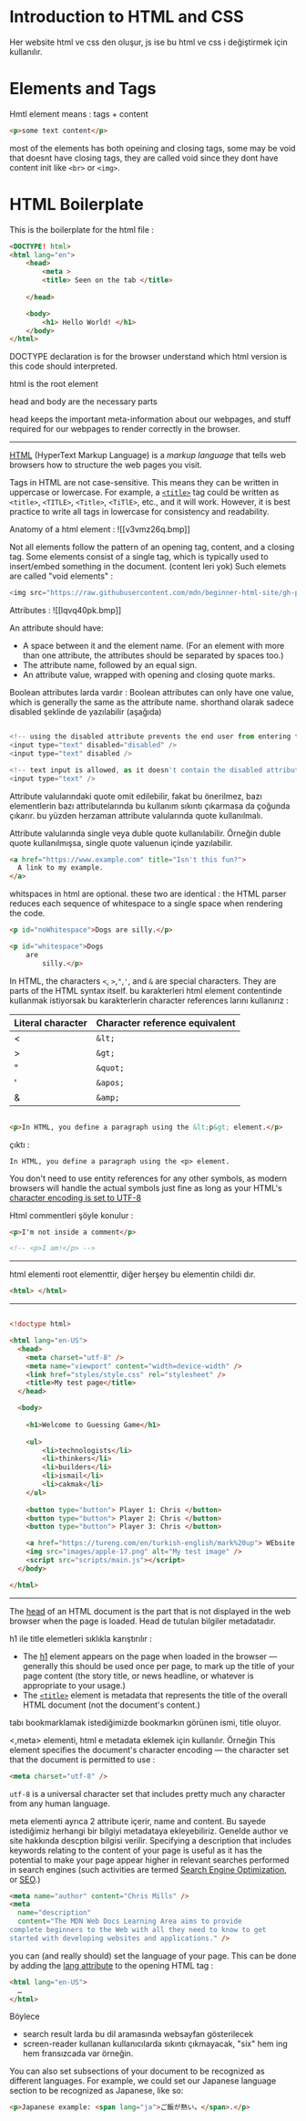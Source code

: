 
# Introduction to HTML and CSS
Her website html ve css den oluşur, js ise bu html ve css i değiştirmek için kullanılır.

# Elements and Tags 

Hmtl element means : tags + content

```html
<p>some text content</p>
```
most of the elements has both opeining and closing tags, some may be void that doesnt have closing tags,
they are called void since they dont have content init like `<br>` or `<img>`. 


# HTML Boilerplate 

This is the boilerplate for the html file :
```html
<DOCTYPE! html>
<html lang="en">
    <head>
        <meta >
        <title> Seen on the tab </title>
    
    </head>

    <body>
        <h1> Hello World! </h1>
    </body>
</html>
```

DOCTYPE declaration is for the browser understand which html version is this code should interpreted.

html is the root element

head and body are the necessary parts

head keeps the important meta-information about our webpages, and stuff required for our webpages to render correctly in the browser. 



---
[HTML](https://developer.mozilla.org/en-US/docs/Glossary/HTML) (HyperText Markup Language) is a _markup language_ that tells web browsers how to structure the web pages you visit.


Tags in HTML are not case-sensitive. This means they can be written in uppercase or lowercase. For example, a [`<title>`](https://developer.mozilla.org/en-US/docs/Web/HTML/Element/title) tag could be written as `<title>`, `<TITLE>`, `<Title>`, `<TiTlE>`, etc., and it will work. However, it is best practice to write all tags in lowercase for consistency and readability.

Anatomy of a html element :
![[v3vmz26q.bmp]]



Not all elements follow the pattern of an opening tag, content, and a closing tag. Some elements consist of a single tag, which is typically used to insert/embed something in the document. (content leri yok) Such elemets are called "void elements" : 

```js
<img src="https://raw.githubusercontent.com/mdn/beginner-html-site/gh-pages/images/firefox-icon.png" alt="Firefox icon" />
```



Attributes :
![[lqvq40pk.bmp]]

An attribute should have:

- A space between it and the element name. (For an element with more than one attribute, the attributes should be separated by spaces too.)
- The attribute name, followed by an equal sign.
- An attribute value, wrapped with opening and closing quote marks.


Boolean attributes larda vardır :
Boolean attributes can only have one value, which is generally the same as the attribute name. shorthand olarak sadece disabled şeklinde de yazılabilir (aşağıda)
```js

<!-- using the disabled attribute prevents the end user from entering text into the input box -->
<input type="text" disabled="disabled" />
<input type="text" disabled />

<!-- text input is allowed, as it doesn't contain the disabled attribute -->
<input type="text" />
```


Attribute valularındaki quote omit edilebilir, fakat bu önerilmez, bazı elementlerin bazı attributelarında bu kullanım sıkıntı çıkarmasa da çoğunda çıkarır. bu yüzden herzaman attribute valularında quote kullanılmalı.

Attribute valularında single veya duble quote kullanılabilir. Örneğin duble quote kullanılmışsa, single quote valuenun içinde yazılabilir.
```html
<a href="https://www.example.com" title="Isn't this fun?">
  A link to my example.
</a>
```


whitspaces in html are optional. these two are identical :
the HTML parser reduces each sequence of whitespace to a single space when rendering the code.
```html
<p id="noWhitespace">Dogs are silly.</p>

<p id="whitespace">Dogs
    are
        silly.</p>
```



In HTML, the characters `<`, `>`,`"`,`'`, and `&` are special characters. They are parts of the HTML syntax itself. bu karakterleri html element contentinde kullanmak istiyorsak bu karakterlerin character references larını kullanırız  :

|Literal character|Character reference equivalent|
|---|---|
|<|`&lt;`|
|>|`&gt;`|
|"|`&quot;`|
|'|`&apos;`|
|&|`&amp;`|
```html

<p>In HTML, you define a paragraph using the &lt;p&gt; element.</p>

```
çıktı : 
```
In HTML, you define a paragraph using the <p> element.
```


You don't need to use entity references for any other symbols, as modern browsers will handle the actual symbols just fine as long as your HTML's [character encoding is set to UTF-8](https://developer.mozilla.org/en-US/docs/Learn/HTML/Introduction_to_HTML/The_head_metadata_in_HTML#specifying_your_documents_character_encoding)


Html commentleri şöyle konulur :
```html
<p>I'm not inside a comment</p>

<!-- <p>I am!</p> -->
```

---

html elementi root elementtir, diğer herşey bu elementin childi dır.
```html
<html> </html>
```
----

```html

<!doctype html>

<html lang="en-US">
  <head>
    <meta charset="utf-8" />
    <meta name="viewport" content="width=device-width" />
    <link href="styles/style.css" rel="stylesheet" />
    <title>My test page</title>
  </head>

  <body>
  
    <h1>Welcome to Guessing Game</h1> 
    
    <ul>
        <li>technologists</li>
        <li>thinkers</li>
        <li>builders</li>
        <li>ismail</li>
        <li>cakmak</li>
    </ul>
    
    <button type="button"> Player 1: Chris </button>
    <button type="button"> Player 2: Chris </button>
    <button type="button"> Player 3: Chris </button>

    <a href="https://tureng.com/en/turkish-english/mark%20up"> WEbsite of Building</a>
    <img src="images/apple-17.png" alt="My test image" />
    <script src="scripts/main.js"></script>
  </body>

</html>
```



---


The [head](https://developer.mozilla.org/en-US/docs/Glossary/Head) of an HTML document is the part that is not displayed in the web browser when the page is loaded. Head de tutulan bilgiler metadatadır.

h1 ile title elemetleri sıklıkla karıştırılır : 
- The [h1](https://developer.mozilla.org/en-US/docs/Web/HTML/Element/Heading_Elements) element appears on the page when loaded in the browser — generally this should be used once per page, to mark up the title of your page content (the story title, or news headline, or whatever is appropriate to your usage.)
- The [`<title>`](https://developer.mozilla.org/en-US/docs/Web/HTML/Element/title) element is metadata that represents the title of the overall HTML document (not the document's content.)

tabı bookmarklamak istediğimizde bookmarkın görünen ismi, title oluyor.



<,meta> elementi, html e metadata eklemek için kullanılır. Örneğin This element specifies the document's character encoding — the character set that the document is permitted to use : 
```html
<meta charset="utf-8" />
```

`utf-8` is a universal character set that includes pretty much any character from any human language.


meta elementi ayrıca 2 attribute içerir, name and content. Bu sayede istediğimiz herhangi bir bilgiyi metadataya ekleyebiliriz. Genelde author ve site hakkında descption bilgisi verilir. 
Specifying a description that includes keywords relating to the content of your page is useful as it has the potential to make your page appear higher in relevant searches performed in search engines (such activities are termed [Search Engine Optimization](https://developer.mozilla.org/en-US/docs/Glossary/SEO), or [SEO](https://developer.mozilla.org/en-US/docs/Glossary/SEO).)

```html
<meta name="author" content="Chris Mills" />
<meta
  name="description"
  content="The MDN Web Docs Learning Area aims to provide
complete beginners to the Web with all they need to know to get
started with developing websites and applications." />

```

you can (and really should) set the language of your page. This can be done by adding the [lang attribute](https://developer.mozilla.org/en-US/docs/Web/HTML/Global_attributes/lang) to the opening HTML tag :
```html
<html lang="en-US">
  …
</html>
```
Böylece
- search result larda bu dil aramasında websayfan gösterilecek
- screen-reader kullanan kullanıcılarda sıkıntı çıkmayacak, "six" hem ing hem fransızcada var örneğin.



You can also set subsections of your document to be recognized as different languages. For example, we could set our Japanese language section to be recognized as Japanese, like so:

 ```html
<p>Japanese example: <span lang="ja">ご飯が熱い。</span>.</p>
```











